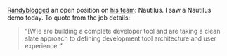 [Randy](http://www.winethirty.com/default.aspx?document=1)[blogged](http://www.winethirty.com/default.aspx?document=132)
an open position on [his
team](http://www.microsoft.com/careers/search/details.aspx?JobID=d5806360-549a-477b-aac5-6165eced5ce1):
Nautilus. I saw a Nautilus demo today. To quote from the job details:

> “[W]e are building a complete developer tool and are taking a clean
> slate approach to defining development tool architecture and user
> experience.**“**
